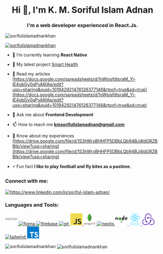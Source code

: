 <h1 align="center">Hi 👋, I'm K. M. Soriful Islam Adnan</h1>
<h3 align="center">I'm a web developer experienced in React.Js.</h3>

<p align="left"> <img src="https://komarev.com/ghpvc/?username=sorifulislamadnankhan&label=Profile%20views&color=0e75b6&style=flat" alt="sorifulislamadnankhan" /> </p>

<p align="left"> <a href="https://github.com/ryo-ma/github-profile-trophy"><img src="https://github-profile-trophy.vercel.app/?username=sorifulislamadnankhan" alt="sorifulislamadnankhan" /></a> </p>

- 🌱 I’m currently learning **React Native**

- 🤝 My latest project [Smart Health](https://smart-health-supply-chain-client.vercel.app/)

- 📝 Read my articles [https://docs.google.com/spreadsheets/d/1nWsisfdtsraM_Yi-lE4obGy0qPyA6IAe/edit?usp=sharing&ouid=101942921476126377146&rtpof=true&sd=true](https://docs.google.com/spreadsheets/d/1nWsisfdtsraM_Yi-lE4obGy0qPyA6IAe/edit?usp=sharing&ouid=101942921476126377146&rtpof=true&sd=true)

- 💬 Ask me about **Frontend Development**

- 📫 How to reach me **kmsorifulislamadnan@gmail.com**

- 📄 Know about my experiences [https://drive.google.com/file/d/1S3hWrxBHHFP5DBbLQb94BJ4ldGRZBBtk/view?usp=sharing](https://drive.google.com/file/d/1S3hWrxBHHFP5DBbLQb94BJ4ldGRZBBtk/view?usp=sharing)

- ⚡ Fun fact **I like to play football and fly kites as a pastime.**

<h3 align="left">Connect with me:</h3>
<p align="left">
<a href="https://linkedin.com/in/https://www.linkedin.com/in/soriful-islam-adnan/" target="blank"><img align="center" src="https://raw.githubusercontent.com/rahuldkjain/github-profile-readme-generator/master/src/images/icons/Social/linked-in-alt.svg" alt="https://www.linkedin.com/in/soriful-islam-adnan/" height="30" width="40" /></a>
</p>

<h3 align="left">Languages and Tools:</h3>
<p align="left"> <a href="https://expressjs.com" target="_blank" rel="noreferrer"> <img src="https://raw.githubusercontent.com/devicons/devicon/master/icons/express/express-original-wordmark.svg" alt="express" width="40" height="40"/> </a> <a href="https://www.figma.com/" target="_blank" rel="noreferrer"> <img src="https://www.vectorlogo.zone/logos/figma/figma-icon.svg" alt="figma" width="40" height="40"/> </a> <a href="https://firebase.google.com/" target="_blank" rel="noreferrer"> <img src="https://www.vectorlogo.zone/logos/firebase/firebase-icon.svg" alt="firebase" width="40" height="40"/> </a> <a href="https://git-scm.com/" target="_blank" rel="noreferrer"> <img src="https://www.vectorlogo.zone/logos/git-scm/git-scm-icon.svg" alt="git" width="40" height="40"/> </a> <a href="https://developer.mozilla.org/en-US/docs/Web/JavaScript" target="_blank" rel="noreferrer"> <img src="https://raw.githubusercontent.com/devicons/devicon/master/icons/javascript/javascript-original.svg" alt="javascript" width="40" height="40"/> </a> <a href="https://www.mongodb.com/" target="_blank" rel="noreferrer"> <img src="https://raw.githubusercontent.com/devicons/devicon/master/icons/mongodb/mongodb-original-wordmark.svg" alt="mongodb" width="40" height="40"/> </a> <a href="https://nextjs.org/" target="_blank" rel="noreferrer"> <img src="https://cdn.worldvectorlogo.com/logos/nextjs-2.svg" alt="nextjs" width="40" height="40"/> </a> <a href="https://nodejs.org" target="_blank" rel="noreferrer"> <img src="https://raw.githubusercontent.com/devicons/devicon/master/icons/nodejs/nodejs-original-wordmark.svg" alt="nodejs" width="40" height="40"/> </a> <a href="https://reactjs.org/" target="_blank" rel="noreferrer"> <img src="https://raw.githubusercontent.com/devicons/devicon/master/icons/react/react-original-wordmark.svg" alt="react" width="40" height="40"/> </a> <a href="https://redux.js.org" target="_blank" rel="noreferrer"> <img src="https://raw.githubusercontent.com/devicons/devicon/master/icons/redux/redux-original.svg" alt="redux" width="40" height="40"/> </a> <a href="https://tailwindcss.com/" target="_blank" rel="noreferrer"> <img src="https://www.vectorlogo.zone/logos/tailwindcss/tailwindcss-icon.svg" alt="tailwind" width="40" height="40"/> </a> <a href="https://www.typescriptlang.org/" target="_blank" rel="noreferrer"> <img src="https://raw.githubusercontent.com/devicons/devicon/master/icons/typescript/typescript-original.svg" alt="typescript" width="40" height="40"/> </a> </p>

<p><img align="left" src="https://github-readme-stats.vercel.app/api/top-langs?username=sorifulislamadnankhan&show_icons=true&locale=en&layout=compact" alt="sorifulislamadnankhan" /></p>

<p>&nbsp;<img align="center" src="https://github-readme-stats.vercel.app/api?username=sorifulislamadnankhan&show_icons=true&locale=en" alt="sorifulislamadnankhan" /></p>
